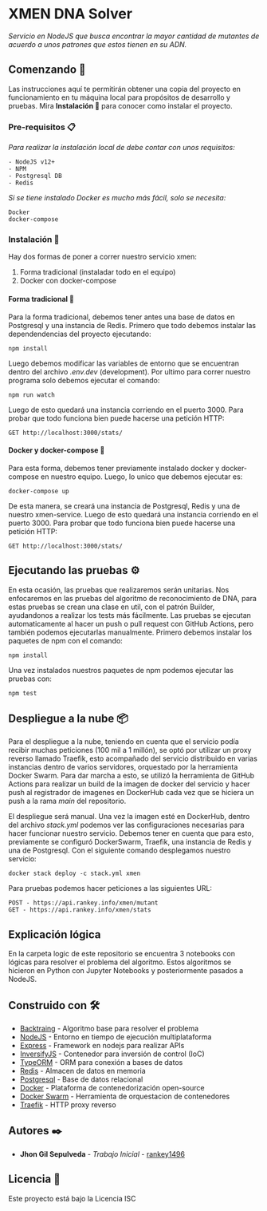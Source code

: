 # XMEN DNA Solver
_Servicio en NodeJS que busca encontrar la mayor cantidad de mutantes de acuerdo a unos patrones que estos tienen en su ADN._

## Comenzando 🚀
Las instrucciones aquí te permitirán obtener una copia del proyecto en funcionamiento en tu máquina local para propósitos de desarrollo y pruebas.
Mira **Instalación 🔧** para conocer como instalar el proyecto.

### Pre-requisitos 📋
_Para realizar la instalación local de debe contar con unos requisitos:_
```
- NodeJS v12+
- NPM
- Postgresql DB
- Redis
```
_Si se tiene instalado Docker es mucho más fácil, solo se necesita:_
```
Docker
docker-compose
```

### Instalación 🔧
Hay dos formas de poner a correr nuestro servicio xmen:
1. Forma tradicional (instaladar todo en el equipo)
2. Docker con docker-compose

#### Forma tradicional 🔧
Para la forma tradicional, debemos tener antes una base de datos en Postgresql y una instancia de Redis.
Primero que todo debemos instalar las dependendencias del proyecto ejecutando:
```
npm install
```
Luego debemos modificar las variables de entorno que se encuentran dentro del archivo _.env.dev_ (development).
Por ultimo para correr nuestro programa solo debemos ejecutar el comando:
```
npm run watch
```
Luego de esto quedará una instancia corriendo en el puerto 3000.
Para probar que todo funciona bien puede hacerse una petición HTTP:
```
GET http://localhost:3000/stats/
```

#### Docker y docker-compose 🔧
Para esta forma, debemos tener previamente instalado docker y docker-compose en nuestro equipo.
Luego, lo unico que debemos ejecutar es:
```
docker-compose up
```
De esta manera, se creará una instancia de Postgresql, Redis y una de nuestro xmen-service.
Luego de esto quedará una instancia corriendo en el puerto 3000.
Para probar que todo funciona bien puede hacerse una petición HTTP:
```
GET http://localhost:3000/stats/
```

## Ejecutando las pruebas ⚙️
En esta ocasión, las pruebas que realizaremos serán unitarias.
Nos enfocaremos en las pruebas del algoritmo de reconocimiento de DNA, para estas pruebas se crean una clase en util, con el patrón Builder, ayudandonos a realizar los tests más fácilmente.
Las pruebas se ejecutan automaticamente al hacer un push o pull request con GitHub Actions, pero también podemos ejecutarlas manualmente.
Primero debemos instalar los paquetes de npm con el comando:
```
npm install
```
Una vez instalados nuestros paquetes de npm podemos ejecutar las pruebas con:
```
npm test
```

## Despliegue a la nube 📦
Para el despliegue a la nube, teniendo en cuenta que el servicio podía recibir muchas peticiones (100 mil a 1 millón), se optó por utilizar un proxy reverso llamado Traefik, esto acompañado del servicio distribuido en varias instancias dentro de varios servidores, orquestado por la herramienta Docker Swarm.
Para dar marcha a esto, se utilizó la herramienta de GitHub Actions para realizar un build de la imagen de docker del servicio y hacer push al registrador de imagenes en DockerHub cada vez que se hiciera un push a la rama _main_ del repositorio.

El despliegue será manual.
Una vez la imagen esté en DockerHub, dentro del archivo _stack.yml_ podemos ver las configuraciones necesarias para hacer funcionar nuestro servicio.
Debemos tener en cuenta que para esto, previamente se configuró DockerSwarm, Traefik, una instancia de Redis y una de Postgresql.
Con el siguiente comando desplegamos nuestro servicio:
```
docker stack deploy -c stack.yml xmen
```
Para pruebas podemos hacer peticiones a las siguientes URL:
```
POST - https://api.rankey.info/xmen/mutant
GET - https://api.rankey.info/xmen/stats
```

## Explicación lógica
En la carpeta logic de este repositorio se encuentra 3 notebooks con lógicas para resolver el problema del algoritmo.
Estos algoritmos se hicieron en Python con Jupyter Notebooks y posteriormente pasados a NodeJS.

## Construido con 🛠️
* [Backtraing](https://en.wikipedia.org/wiki/Backtracking) - Algoritmo base para resolver el problema
* [NodeJS](https://nodejs.org/) - Entorno en tiempo de ejecución multiplataforma
* [Express](https://expressjs.com/) - Framework en nodejs para realizar APIs
* [InversifyJS](https://github.com/inversify/InversifyJS) - Contenedor para inversión de control (IoC)
* [TypeORM](https://typeorm.io/#/) - ORM para conexión a bases de datos
* [Redis](https://redis.io/) - Almacen de datos en memoria
* [Postgresql](https://www.postgresql.org/) - Base de datos relacional
* [Docker](https://www.docker.com/) - Plataforma de contenedorización open-source
* [Docker Swarm](https://docs.docker.com/engine/swarm/) - Herramienta de orquestacion de contenedores
* [Traefik](https://traefik.io/) - HTTP proxy reverso

## Autores ✒️

* **Jhon Gil Sepulveda** - *Trabajo Inicial* - [rankey1496](https://github.com/rankey1496)

## Licencia 📄

Este proyecto está bajo la Licencia ISC